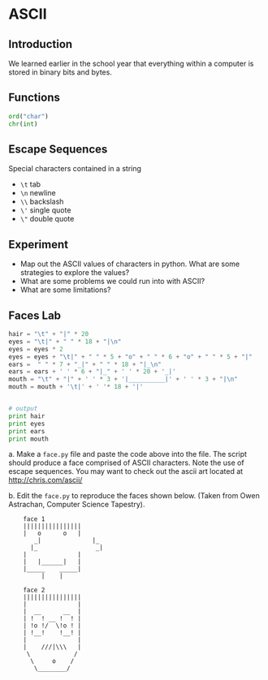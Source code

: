 # ASCII

## Introduction
We learned earlier in the school year that everything within a computer is stored in binary bits and bytes.

## Functions
```python
ord("char")
chr(int)
```
## Escape Sequences
Special characters contained in a string
  - `\t` tab
  - `\n` newline
  - `\\` backslash
  - `\'` single quote
  - `\"` double quote

## Experiment
* Map out the ASCII values of characters in python. What are some strategies to explore the values?
* What are some problems we could run into with ASCII?
* What are some limitations?

## Faces Lab    
```python
hair = "\t" + "|" * 20
eyes = "\t|" + " " * 18 + "|\n"
eyes = eyes * 2
eyes = eyes + "\t|" + " " * 5 + "o" + " " * 6 + "o" + " " * 5 + "|"
ears =  " " * 7 + "_|" + " " * 18 + "|_\n"
ears = ears + ' ' * 6 + "|_" + ' ' * 20 + '_|'
mouth = "\t" + "|" + ' ' * 3 + '|__________|' + ' ' * 3 + "|\n"
mouth = mouth + '\t|' + ' '* 18 + '|'


# output
print hair
print eyes
print ears
print mouth
```

a. Make a `face.py` file and paste the code above into the file. The script should produce a face comprised of ASCII characters. Note the use of escape sequences. You may want to check out the ascii art located at http://chris.com/ascii/

b. Edit the `face.py` to reproduce the faces shown below. (Taken from Owen Astrachan, Computer Science Tapestry).
```
    face 1
	||||||||||||||||
	|   o      o   |
       _|              |_
      |_                _|
	|              |
	|   |______|   |
	|_____    _____|
	     |    |

    face 2
	||||||||||||||||
	|              |
	|  __      __  |
	| !  ! __ !  ! |
	| !o !/  \!o ! |
	| !__!    !__! |
	|              |
	|    ///|\\\   |
	 \            /
	  \     o    /
	   \________/
```
